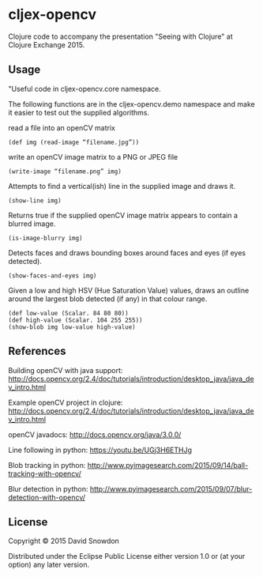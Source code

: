 # cljex-opencv

Clojure code to accompany the presentation "Seeing with Clojure" at Clojure Exchange 2015.

## Usage

"Useful code in cljex-opencv.core namespace.

The following functions are in the cljex-opencv.demo namespace and make it easier to test out the supplied algorithms.

read a file into an openCV matrix

    (def img (read-image “filename.jpg”))

write an openCV image matrix to a PNG or JPEG file

    (write-image “filename.png” img)

Attempts to find a vertical(ish) line in the supplied image and draws it.

    (show-line img)

Returns true if the supplied openCV image matrix appears to contain a blurred image.

    (is-image-blurry img)

Detects faces and draws bounding boxes around faces and eyes (if eyes detected).

    (show-faces-and-eyes img)

Given a low and high HSV (Hue Saturation Value) values, draws an outline around the largest blob detected (if any) in that colour range.

    (def low-value (Scalar. 84 80 80))
    (def high-value (Scalar. 104 255 255))
    (show-blob img low-value high-value)

## References

Building openCV with java support: http://docs.opencv.org/2.4/doc/tutorials/introduction/desktop_java/java_dev_intro.html

Example openCV project in clojure: http://docs.opencv.org/2.4/doc/tutorials/introduction/desktop_java/java_dev_intro.html

openCV javadocs: http://docs.opencv.org/java/3.0.0/

Line following in python: https://youtu.be/UGj3H6ETHJg

Blob tracking in python: http://www.pyimagesearch.com/2015/09/14/ball-tracking-with-opencv/

Blur detection in python: http://www.pyimagesearch.com/2015/09/07/blur-detection-with-opencv/

## License

Copyright © 2015 David Snowdon

Distributed under the Eclipse Public License either version 1.0 or (at
your option) any later version.
